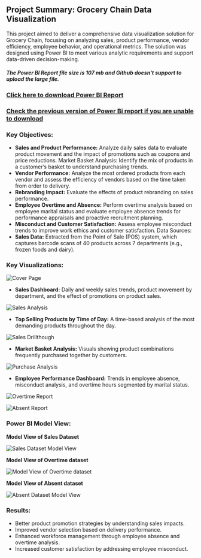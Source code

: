 ## Project Summary: Grocery Chain Data Visualization
This project aimed to deliver a comprehensive data visualization solution for Grocery Chain, focusing on analyzing sales, product performance, vendor efficiency, employee behavior, and operational metrics. The solution was designed using Power BI to meet various analytic requirements and support data-driven decision-making.

##### The Power BI Report file size is 107 mb and Github doesn't support to upload the large file.

### [Click here to download Power BI Report](https://drive.google.com/drive/folders/11LoVEGj6YqT2EfF_G7lDa361VX7Da9ms?usp=sharing)
### [Check the previous version of Power Bi report if you are unable to download](https://app.powerbi.com/view?r=eyJrIjoiNWExNWE3MjAtZWUzYS00NmI5LTg3YWMtOGYzODRlMjIxYWQ2IiwidCI6Ijc3YmQ5NDBiLWRkNDUtNDQ4ZC04MjhiLWI2NmY4MmMyYTE4YiJ9) 

### Key Objectives:
- <b>Sales and Product Performance:</b> Analyze daily sales data to evaluate product movement and the impact of promotions such as coupons and price reductions.
Market Basket Analysis: Identify the mix of products in a customer’s basket to understand purchasing trends.
- <b>Vendor Performance:</b> Analyze the most ordered products from each vendor and assess the efficiency of vendors based on the time taken from order to delivery.
- <b>Rebranding Impact:</b> Evaluate the effects of product rebranding on sales performance.
- <b>Employee Overtime and Absence:</b> Perform overtime analysis based on employee marital status and evaluate employee absence trends for performance appraisals and proactive recruitment planning.
- <b>Misconduct and Customer Satisfaction:</b> Assess employee misconduct trends to improve work ethics and customer satisfaction.
Data Sources:
- <b>Sales Data:</b> Extracted from the Point of Sale (POS) system, which captures barcode scans of 40 products across 7 departments (e.g., frozen foods and dairy).

### Key Visualizations:
![Cover Page](https://github.com/snmhoque123/Power_BI/blob/main/1_Cover_Page.png)

- <b>Sales Dashboard:</b> Daily and weekly sales trends, product movement by department, and the effect of promotions on product sales.

![Sales Analysis](https://github.com/snmhoque123/Power_BI/blob/main/2_Sales_Analysis.png)
- <b>Top Selling Products by Time of Day:</b> A time-based analysis of the most demanding products throughout the day.

![Sales Drillthough](https://github.com/snmhoque123/Power_BI/blob/main/3_Sales_Drill.png)

- <b>Market Basket Analysis:</b> Visuals showing product combinations frequently purchased together by customers.

![Purchase Analysis](https://github.com/snmhoque123/Power_BI/blob/main/4_Purchase_Analysis.png)

- <b>Employee Performance Dashboard:</b> Trends in employee absence, misconduct analysis, and overtime hours segmented by marital status.
 
![Overtime Report](https://github.com/snmhoque123/Power_BI/blob/main/5_OT_Report.png)

![Absent Report](https://github.com/snmhoque123/Power_BI/blob/main/6_Absent_Report.png)

### Power BI Model View:
<b> Model View of Sales Dataset </b>

![Sales Dataset Model View](https://github.com/snmhoque123/Power_BI/blob/main/7_Model%20View_Sales.png)

<b> Model View of Overtime dataset </b>

![Model View of Overtime dataset](https://github.com/snmhoque123/Power_BI/blob/main/8_Model_View_Overtime.png)

<b> Model View of Absent dataset </b>

![Absent Dataset Model View](https://github.com/snmhoque123/Power_BI/blob/main/9_Model_View_Absent.png)

### Results:
- Better product promotion strategies by understanding sales impacts.
- Improved vendor selection based on delivery performance.
- Enhanced workforce management through employee absence and overtime analysis.
- Increased customer satisfaction by addressing employee misconduct.

